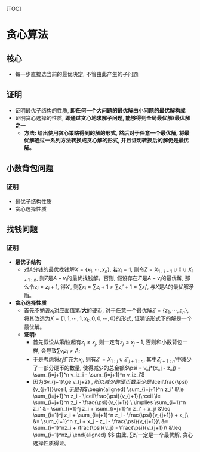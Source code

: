 [TOC]
# 贪心算法
## 核心
- 每一步直接选当前的最优决定, 不管由此产生的子问题
## 证明
- 证明最优子结构的性质, **即任何一个大问题的最优解由小问题的最优解构成**
- 证明贪心选择的性质, **即通过贪心地求解子问题, 能够得到全局最优解/最优解之一**
  - **方法: 给出使用贪心策略得到的解的形式, 然后对于任意一个最优解, 将最优解通过一系列方法转换成贪心解的形式, 并且证明转换后的解仍是最优解。**
## 小数背包问题
### 证明
- 最优子结构性质
- 贪心选择性质

## 找钱问题
### 证明
- **最优子结构**
  - 对$A$分钱的最优找钱解$X=\{x_1,\cdots,x_n\}$, 若$x_i=1$, 则令$Z = X_{1:i-1}\cup {0}\cup X_{i+1:n}$, 则$Z$是$A-v_i$的最优找钱解。否则, 假设存在$Z'$是$A-v_i$的最优解, 那么令$z_i = z_i+1$, 得$X'$, 则$\sum x_i = \sum z_i + 1 > \sum z_i' + 1 = \sum x_i'$, 与$X$是$A$的最优解矛盾。
- **贪心选择性质**
  - 首先不妨设$x_i$对应面值第$i$**大**的硬币, 对于任意一个最优解$Z = \{z_1,\cdots,z_n\}$, 将其改造为$X=\{1,1,\cdots,1,x_k,0,0,\cdots,0\}$的形式, 证明该形式下的解是一个最优解。
  - **证明:** 
    - 首先假设从第$j$位起有$z_j\ne x_j$, 则一定有$z_j \leq x_j-1$, 否则和小数背包一样, 会导致$\sum v_iz_i > A$; 
    - 于是考虑将$z_j$扩充为$x_j$, 则有$Z'=X_{1:j}\cup Z'_{j+1:n}$, 其中$Z_{j+1:n}'$中减少了一部分硬币的数量, 使得减少的总金额$\psi = v_j*(x_j - z_j) = \sum_{i=j+1}^n v_iz_i - \sum_{i=j+1}^n v_iz_i'$
    - 因为$v_{j+1}\ge v_{j+2} $, 所以减少的硬币数至少是$\lceil\frac{\psi}{v_{j+1}}\rceil$, 于是有$$\begin{aligned}
      \sum_{i=j+1}^n z_i' &\le \sum_{i=j+1}^n z_i - \lceil\frac{\psi}{v_{j+1}}\rceil \le  \sum_{i=j+1}^n z_i - \frac{\psi}{v_{j+1}}  \\
      \implies \sum_{i=1}^n z_i' &= \sum_{i=1}^j z_i + \sum_{i=j+1}^n z_i' + x_j\\
        &\leq \sum_{i=1}^j z_i + \sum_{i=j+1}^n z_i - \frac{\psi}{v_{j+1}} + x_j\\
        &= \sum_{i=1}^n z_i + x_j - z_j - \frac{\psi}{v_{j+1}}\\
        &= \sum_{i=1}^nz_i + \frac{\psi}{v_j} - \frac{\psi}{v_{j+1}}\\
        &\leq \sum_{i=1}^nz_i
    \end{aligned}
    $$
    由此, $\sum z_i'$一定是一个最优解, 贪心选择性质得证。 